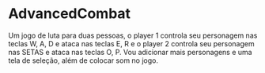 # AdvancedCombat
Um jogo de luta para duas pessoas, o player 1 controla seu personagem nas teclas W, A, D e ataca nas teclas E, R e o player 2 controla seu personagem nas SETAS e ataca nas teclas O, P.
Vou adicionar mais personagens e uma tela de seleção, além de colocar som no jogo.

